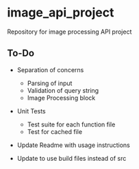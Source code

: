 # image_api_project

Repository for image processing API project

## To-Do

- Separation of concerns
  - Parsing of input
  - Validation of query string
  - Image Processing block

- Unit Tests
    - Test suite for each function file
    - Test for cached file

- Update Readme with usage instructions

- Update to use build files instead of src